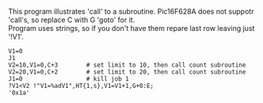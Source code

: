 This program illustrates 'call' to a subroutine. Pic16F628A does not suppotr 'call's, so replace C with G 'goto' for it.  
Program uses strings, so if you don't have them repare last row leaving just '!V1'.

    V1=0
    J1
    V2=10,V1=0,C+3        # set limit to 10, then call count subroutine
    V2=20,V1=0,C+2        # set limit to 20, then call count subroutine
    J1=0                  # kill job 1
    ?V1<V2 !"V1=%adV1",HT{1,s},V1=V1+1,G+0:E;
    '0x1a'
